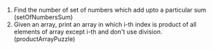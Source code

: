 1. Find the number of set of numbers which add upto a particular sum (setOfNumbersSum)
2. Given an array, print an array in which i-th index is product of all elements of array except i-th and don't use division. (productArrayPuzzle)